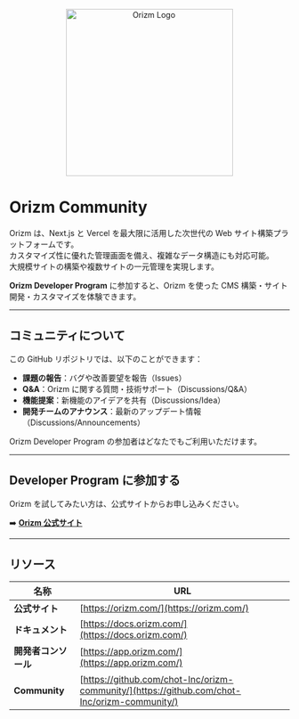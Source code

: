 <p align="center"><img src="https://orizm.com/og-image.png" height="300" alt="Orizm Logo" /></p>

# Orizm Community

Orizm は、Next.js と Vercel を最大限に活用した次世代の Web サイト構築プラットフォームです。  
カスタマイズ性に優れた管理画面を備え、複雑なデータ構造にも対応可能。  
大規模サイトの構築や複数サイトの一元管理を実現します。

**Orizm Developer Program** に参加すると、Orizm を使った CMS 構築・サイト開発・カスタマイズを体験できます。

---

## **コミュニティについて**

この GitHub リポジトリでは、以下のことができます：

- **課題の報告**：バグや改善要望を報告（Issues）
- **Q&A**：Orizm に関する質問・技術サポート（Discussions/Q&A）
- **機能提案**：新機能のアイデアを共有（Discussions/Idea）
- **開発チームのアナウンス**：最新のアップデート情報（Discussions/Announcements）

Orizm Developer Program の参加者はどなたでもご利用いただけます。

---

## **Developer Program に参加する**
Orizm を試してみたい方は、公式サイトからお申し込みください。

➡️ **[Orizm 公式サイト](https://orizm.com/)**

---

## **リソース**
| 名称 | URL |
|------|--------------------------------|
| **公式サイト** | [https://orizm.com/](https://orizm.com/) |
| **ドキュメント** | [https://docs.orizm.com/](https://docs.orizm.com/) |
| **開発者コンソール** | [https://app.orizm.com/](https://app.orizm.com/) |
| **Community** | [https://github.com/chot-Inc/orizm-community/](https://github.com/chot-Inc/orizm-community/) |

